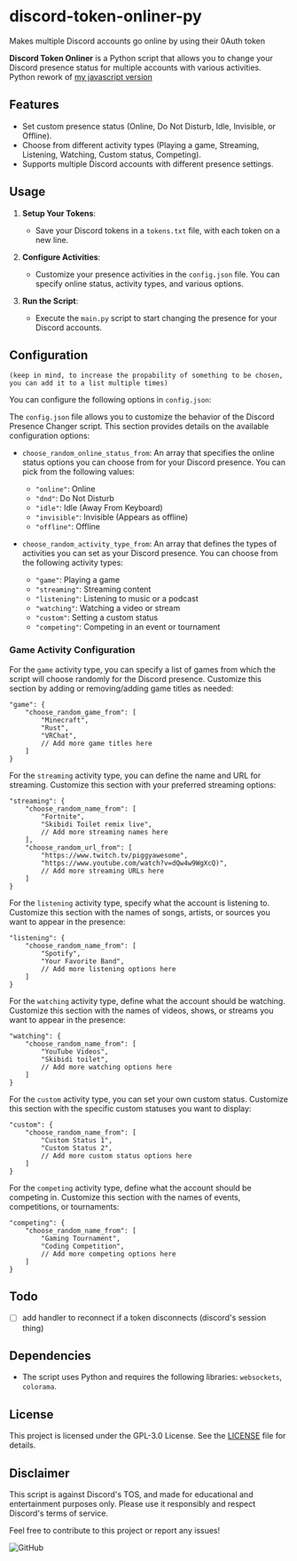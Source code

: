 # discord-token-onliner-py
Makes multiple Discord accounts go online by using their 0Auth token

**Discord Token Onliner** is a Python script that allows you to change your Discord presence status for multiple accounts with various activities. Python rework of [my javascript version](https://github.com/PiggyAwesome/discord-token-onliner)

## Features
- Set custom presence status (Online, Do Not Disturb, Idle, Invisible, or Offline).
- Choose from different activity types (Playing a game, Streaming, Listening, Watching, Custom status, Competing).
- Supports multiple Discord accounts with different presence settings.

## Usage

1. **Setup Your Tokens**:
   - Save your Discord tokens in a `tokens.txt` file, with each token on a new line.

2. **Configure Activities**:
   - Customize your presence activities in the `config.json` file. You can specify online status, activity types, and various options.

3. **Run the Script**:
   - Execute the `main.py` script to start changing the presence for your Discord accounts.

## Configuration
`(keep in mind, to increase the propability of something to be chosen, you can add it to a list multiple times)`

You can configure the following options in `config.json`:

The `config.json` file allows you to customize the behavior of the Discord Presence Changer script. This section provides details on the available configuration options:

- `choose_random_online_status_from`: An array that specifies the online status options you can choose from for your Discord presence. You can pick from the following values:
    - `"online"`: Online
    - `"dnd"`: Do Not Disturb
    - `"idle"`: Idle (Away From Keyboard)
    - `"invisible"`: Invisible (Appears as offline)
    - `"offline"`: Offline

- `choose_random_activity_type_from`: An array that defines the types of activities you can set as your Discord presence. You can choose from the following activity types:
    - `"game"`: Playing a game
    - `"streaming"`: Streaming content
    - `"listening"`: Listening to music or a podcast
    - `"watching"`: Watching a video or stream
    - `"custom"`: Setting a custom status
    - `"competing"`: Competing in an event or tournament

### Game Activity Configuration

For the `game` activity type, you can specify a list of games from which the script will choose randomly for the Discord presence. Customize this section by adding or removing/adding game titles as needed:

```json5
"game": {
    "choose_random_game_from": [
        "Minecraft",
        "Rust",
        "VRChat",
        // Add more game titles here
    ]
}
```

For the `streaming` activity type, you can define the name and URL for streaming. Customize this section with your preferred streaming options:

```json5
"streaming": {
    "choose_random_name_from": [
        "Fortnite",
        "Skibidi Toilet remix live",
        // Add more streaming names here
    ],
    "choose_random_url_from": [
        "https://www.twitch.tv/piggyawesome",
        "https://www.youtube.com/watch?v=dQw4w9WgXcQ)",
        // Add more streaming URLs here
    ]
}
```

For the `listening` activity type, specify what the account is listening to. Customize this section with the names of songs, artists, or sources you want to appear in the presence:

```json5
"listening": {
    "choose_random_name_from": [
        "Spotify",
        "Your Favorite Band",
        // Add more listening options here
    ]
}
```

For the `watching` activity type, define what the account should be watching. Customize this section with the names of videos, shows, or streams you want to appear in the presence:

```json5
"watching": {
    "choose_random_name_from": [
        "YouTube Videos",
        "Skibidi toilet",
        // Add more watching options here
    ]
}
```

For the `custom` activity type, you can set your own custom status. Customize this section with the specific custom statuses you want to display:

```json5
"custom": {
    "choose_random_name_from": [
        "Custom Status 1",
        "Custom Status 2",
        // Add more custom status options here
    ]
}
```

For the `competing` activity type, define what the account should be competing in. Customize this section with the names of events, competitions, or tournaments:

```json5
"competing": {
    "choose_random_name_from": [
        "Gaming Tournament",
        "Coding Competition",
        // Add more competing options here
    ]
}
```

## Todo

- [ ] add handler to reconnect if a token disconnects (discord's session thing)

## Dependencies

- The script uses Python and requires the following libraries: `websockets`, `colorama`.

## License

This project is licensed under the GPL-3.0 License. See the [LICENSE](LICENSE) file for details.

## Disclaimer

This script is against Discord's TOS, and made for educational and entertainment purposes only. Please use it responsibly and respect Discord's terms of service.

Feel free to contribute to this project or report any issues!

![GitHub](https://img.shields.io/github/license/PiggyAwesome/discord-token-onliner-py)
